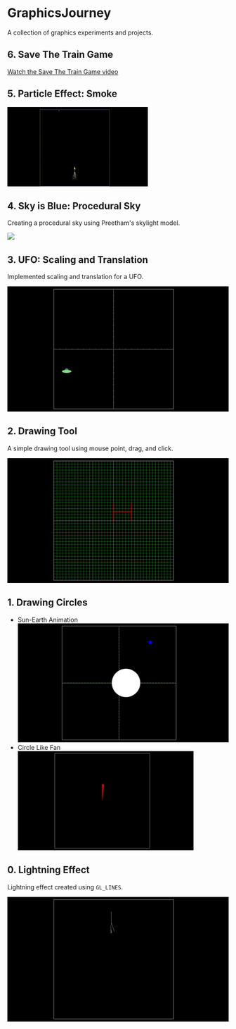 # GraphicsJourney

A collection of graphics experiments and projects.

## 6. Save The Train Game

[Watch the Save The Train Game video](media/savethetraingame.mp4)

## 5. Particle Effect: Smoke

![](media/Particle_effect_triangle.gif)

## 4. Sky is Blue: Procedural Sky

Creating a procedural sky using Preetham's skylight model.

![](media/skyy.gif)

## 3. UFO: Scaling and Translation

Implemented scaling and translation for a UFO.

![](media/UFO.gif)

## 2. Drawing Tool

A simple drawing tool using mouse point, drag, and click.

![](media/drawing_shape.gif)

## 1. Drawing Circles

*   Sun-Earth Animation
    ![](media/sun-earth.gif)
*   Circle Like Fan
    ![](media/circle_fan.gif)

## 0. Lightning Effect

Lightning effect created using `GL_LINES`.

![](media/lightning.gif)
